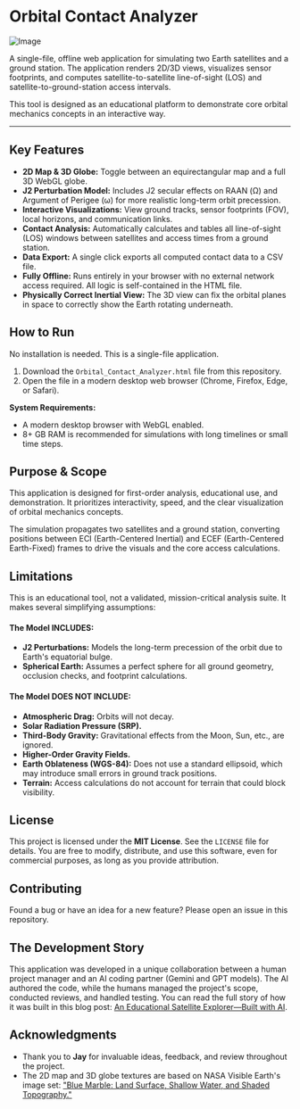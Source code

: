 # Orbital Contact Analyzer

![Image](https://github.com/user-attachments/assets/4912f8a8-bda7-45f5-b553-202cbc485017)

A single-file, offline web application for simulating two Earth satellites and a ground station. The application renders 2D/3D views, visualizes sensor footprints, and computes satellite-to-satellite line-of-sight (LOS) and satellite-to-ground-station access intervals.

This tool is designed as an educational platform to demonstrate core orbital mechanics concepts in an interactive way.

---

## Key Features

*   **2D Map & 3D Globe:** Toggle between an equirectangular map and a full 3D WebGL globe.
*   **J2 Perturbation Model:** Includes J2 secular effects on RAAN (Ω) and Argument of Perigee (ω) for more realistic long-term orbit precession.
*   **Interactive Visualizations:** View ground tracks, sensor footprints (FOV), local horizons, and communication links.
*   **Contact Analysis:** Automatically calculates and tables all line-of-sight (LOS) windows between satellites and access times from a ground station.
*   **Data Export:** A single click exports all computed contact data to a CSV file.
*   **Fully Offline:** Runs entirely in your browser with no external network access required. All logic is self-contained in the HTML file.
*   **Physically Correct Inertial View:** The 3D view can fix the orbital planes in space to correctly show the Earth rotating underneath.

## How to Run

No installation is needed. This is a single-file application.

1.  Download the `Orbital_Contact_Analyzer.html` file from this repository.
2.  Open the file in a modern desktop web browser (Chrome, Firefox, Edge, or Safari).

**System Requirements:**
*   A modern desktop browser with WebGL enabled.
*   8+ GB RAM is recommended for simulations with long timelines or small time steps.

## Purpose & Scope

This application is designed for first-order analysis, educational use, and demonstration. It prioritizes interactivity, speed, and the clear visualization of orbital mechanics concepts.

The simulation propagates two satellites and a ground station, converting positions between ECI (Earth-Centered Inertial) and ECEF (Earth-Centered Earth-Fixed) frames to drive the visuals and the core access calculations.

## Limitations

This is an educational tool, not a validated, mission-critical analysis suite. It makes several simplifying assumptions:

#### The Model **INCLUDES**:
*   **J2 Perturbations:** Models the long-term precession of the orbit due to Earth's equatorial bulge.
*   **Spherical Earth:** Assumes a perfect sphere for all ground geometry, occlusion checks, and footprint calculations.

#### The Model **DOES NOT INCLUDE**:
*   **Atmospheric Drag:** Orbits will not decay.
*   **Solar Radiation Pressure (SRP).**
*   **Third-Body Gravity:** Gravitational effects from the Moon, Sun, etc., are ignored.
*   **Higher-Order Gravity Fields.**
*   **Earth Oblateness (WGS-84):** Does not use a standard ellipsoid, which may introduce small errors in ground track positions.
*   **Terrain:** Access calculations do not account for terrain that could block visibility.

## License

This project is licensed under the **MIT License**. See the `LICENSE` file for details. You are free to modify, distribute, and use this software, even for commercial purposes, as long as you provide attribution.

## Contributing

Found a bug or have an idea for a new feature? Please open an issue in this repository.

## The Development Story

This application was developed in a unique collaboration between a human project manager and an AI coding partner (Gemini and GPT models). The AI authored the code, while the humans managed the project's scope, conducted reviews, and handled testing. You can read the full story of how it was built in this blog post: [An Educational Satellite Explorer—Built with AI](https://web.archive.org/web/20251030024451/https://paulhenkiel.com/2025/10/21/two-satellite-explorer-footprints-los/).

## Acknowledgments

*   Thank you to **Jay** for invaluable ideas, feedback, and review throughout the project.
*   The 2D map and 3D globe textures are based on NASA Visible Earth's image set: ["Blue Marble: Land Surface, Shallow Water, and Shaded Topography."](https://visibleearth.nasa.gov/images/73751/blue-marble-land-surface-shallow-water-and-shaded-topography)
